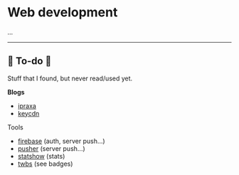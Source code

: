 # Web development

...

<hr class="sep-both">

## 👻 To-do 👻

Stuff that I found, but never read/used yet.

<div class="row row-cols-md-2"><div>

**Blogs**

* [ipraxa](https://www.ipraxa.com/blog/)
* [keycdn](https://www.keycdn.com/support/tutorials)
</div><div>

Tools

* [firebase](https://firebase.google.com/) (auth, server push...)
* [pusher](https://pusher.com/) (server push...)
* [statshow](https://www.statshow.com/) (stats)
* [twbs](https://github.com/twbs/bootstrap) (see badges)
</div></div>